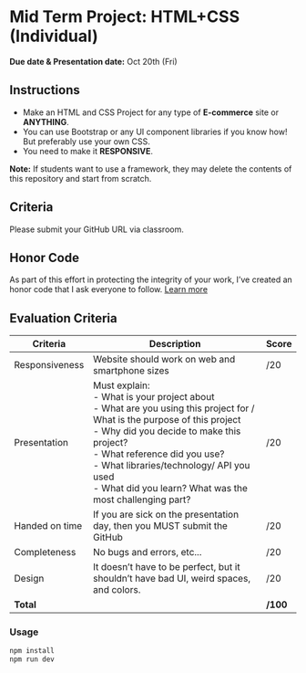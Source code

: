 # Mid Term Project: HTML+CSS (Individual)
**Due date & Presentation date:** Oct 20th (Fri)

## Instructions
- Make an HTML and CSS Project for any type of **E-commerce** site or **ANYTHING**.
- You can use Bootstrap or any UI component libraries if you know how! But preferably use your own CSS.
- You need to make it **RESPONSIVE**.

**Note:** If students want to use a framework, they may delete the contents of this repository and start from scratch.

## Criteria
Please submit your GitHub URL via classroom.

## Honor Code
As part of this effort in protecting the integrity of your work, I’ve created an honor code that I ask everyone to follow. [Learn more](https://gist.github.com/andasan/af76c70363db1e5074329784445e0cf2)

## Evaluation Criteria

| Criteria        | Description                                                | Score  |
|-----------------|------------------------------------------------------------|-------|
| Responsiveness | Website should work on web and smartphone sizes           | /20   |
| Presentation    | Must explain:<br> - What is your project about<br> - What are you using this project for / What is the purpose of this project<br> - Why did you decide to make this project?<br> - What reference did you use?<br> - What libraries/technology/ API you used<br> - What did you learn? What was the most challenging part? | /20   |
| Handed on time  | If you are sick on the presentation day, then you MUST submit the GitHub | /20   |
| Completeness    | No bugs and errors, etc...                                 | /20   |
| Design          | It doesn’t have to be perfect, but it shouldn’t have bad UI, weird spaces, and colors. | /20   |
| **Total**       |                                                          | **/100** |


### Usage
```bash
npm install
npm run dev
```